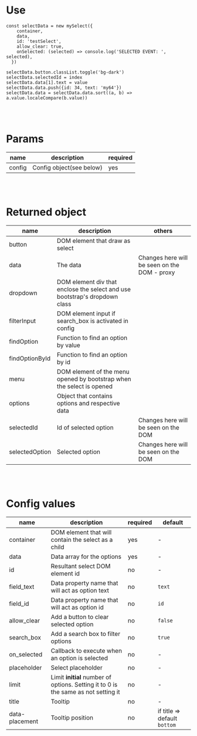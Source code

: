 # Use
```(Javascript)
const selectData = new mySelect({
    container, 
    data, 
    id: 'testSelect',
    allow_clear: true,
    onSelected: (selected) => console.log('SELECTED EVENT: ', selected),
  })

selectData.button.classList.toggle('bg-dark')
selectData.selectedId = index
selectData.data[1].text = value
selectData.data.push({id: 34, text: 'my64'})
selectData.data = selectData.data.sort((a, b) => a.value.localeCompare(b.value))
```

<br></br>

# Params
| name | description | required |
|---|---|---|
|config|Config object(see below)|yes|

<br></br>

# Returned object
| name | description | others |
|---|---|---|
|button|DOM element that draw as select|
|data|The data|Changes here will be seen on the DOM - proxy
|dropdown|DOM element div that enclose the select and use bootstrap's dropdown class|
|filterInput|DOM element input if search_box is activated in config|
|findOption|Function to find an option by value|
|findOptionById|Function to find an option by id|
|menu|DOM element of the menu opened by bootstrap when the select is opened|
|options|Object that contains options and respective data|
|selectedId|Id of selected option|Changes here will be seen on the DOM
|selectedOption|Selected option|Changes here will be seen on the DOM

<br></br>

# Config values
| name | description | required | default |
|---|---|---|---|
|container|DOM element that will contain the select as a child|yes| -|
|data|Data array for the options|yes| -|
| id | Resultant select DOM element id | no | - |
| field_text | Data property name that will act as option text | no | ```text``` |
| field_id | Data property name that will act as option id | no | ```id``` |
| allow_clear | Add a button to clear selected option | no | ```false```|
| search_box | Add a search box to filter options | no | ```true``` |
| on_selected | Callback to execute when an option is selected | no | - |
| placeholder | Select placeholder | no | -|
| limit | Limit **initial** number of options. Setting it to 0 is the same as not setting it | no | -|
| title | Tooltip | no | -|
|data-placement | Tooltip position | no | if title => default ```bottom```